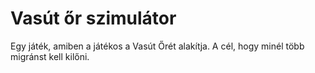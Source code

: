 # Vasút őr szimulátor

Egy játék, amiben a játékos a Vasút Őrét alakítja.
A cél, hogy minél több migránst kell kilőni.
